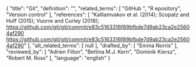{
    "title": "Git",
    "definition": "",
    "related_terms": [
        "GitHub ",
        "R epository",
        "Version control"
    ],
    "references": [
        "Kalliamvakov et al. (2014); Scopatz and Huff (2015); Vuorre and Curley (2018); https://github.com/git/git/commit/e83c5163316f89bfbde7d9ab23ca2e25604af290 https://github.com/git/git/commit/e83c5163316f89bfbde7d9ab23ca2e25604af290"
    ],
    "alt_related_terms": [
        null
    ],
    "drafted_by": [
        "Emma Norris"
    ],
    "reviewed_by": [
        "Adrien Fillon",
        "Bettina M.J. Kern",
        "Dominik Kiersz",
        "Robert M. Ross"
    ],
    "language": "english"
}